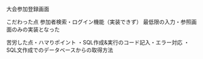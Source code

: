 大会参加登録画面
  
こだわった点
参加者検索・ログイン機能（実装できず）
最低限の入力・参照画面のみの実装となった

苦労した点・ハマりポイント
・SQL作成&実行のコード記入・エラー対応
・SQL文作成でのデータベースからの取得方法
